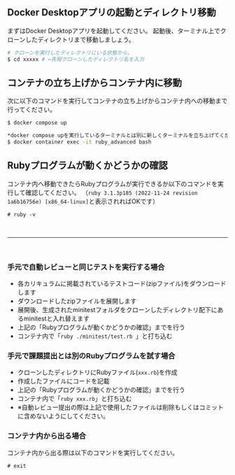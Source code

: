## Docker Desktopアプリの起動とディレクトリ移動
まずはDocker Desktopアプリを起動してください。
起動後、ターミナル上でクローンしたディレクトリまで移動しましょう。

```bash
# クローンを実行したディレクトリにいる状態から。
$ cd xxxxx # ←先程クローンしたディレクトリ名を入力
```

## コンテナの立ち上げからコンテナ内に移動
次に以下のコマンドを実行してコンテナの立ち上げからコンテナ内への移動まで行ってください。

```bash
$ docker compose up

*docker compose upを実行しているターミナルとは別に新しくターミナルを立ち上げてください。新しいターミナルにて以下のコマンドを実行してください。
$ docker container exec -it ruby_advanced bash
```

## Rubyプログラムが動くかどうかの確認
コンテナ内へ移動できたらRubyプログラムが実行できるか以下のコマンドを実行して確認してください。
（`ruby 3.1.3p185 (2022-11-24 revision 1a6b16756e) [x86_64-linux]`と表示されればOKです）

```
# ruby -v
```

<br />

---

<br />

### 手元で自動レビューと同じテストを実行する場合
- 各カリキュラムに掲載されているテストコード(zipファイル)をダウンロードします
- ダウンロードしたzipファイルを展開します
- 展開後、生成されたminitestフォルダをクローンしたディレクトリ配下にあるminitestと入れ替えます
- 上記の「Rubyプログラムが動くかどうかの確認」までを行う
- コンテナ内で「`ruby ./minitest/test.rb `」と打ち込む

### 手元で課題提出とは別のRubyプログラムを試す場合
- クローンしたディレクトリにRubyファイル(`xxx.rb`)を作成
- 作成したファイルにコードを記載
- 上記の「Rubyプログラムが動くかどうかの確認」までを行う
- コンテナ内で「`ruby xxx.rb`」と打ち込む
- ※自動レビュー提出の際は上記で使用したファイルは削除もしくはコミットに含めないようにしてください。

### コンテナ内から出る場合
コンテナ内から出る際は以下のコマンドを実行してください。

```
# exit
```
